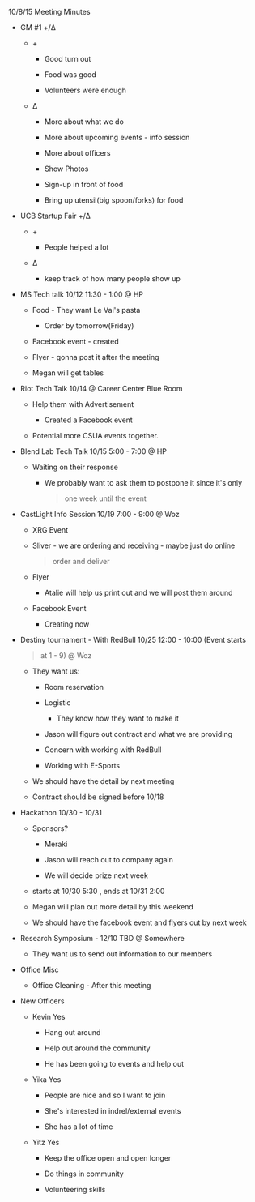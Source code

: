 10/8/15 Meeting Minutes

-   GM \#1 +/Δ

    -   \+

        -   Good turn out

        -   Food was good

        -   Volunteers were enough

    -   Δ

        -   More about what we do

        -   More about upcoming events - info session

        -   More about officers

        -   Show Photos

        -   Sign-up in front of food

        -   Bring up utensil(big spoon/forks) for food

-   UCB Startup Fair +/Δ

    -   \+

        -   People helped a lot

    -   Δ

        -   keep track of how many people show up

-   MS Tech talk 10/12 11:30 - 1:00 @ HP

    -   Food - They want Le Val's pasta

        -   Order by tomorrow(Friday)

    -   Facebook event - created

    -   Flyer - gonna post it after the meeting

    -   Megan will get tables

-   Riot Tech Talk 10/14 @ Career Center Blue Room

    -   Help them with Advertisement

        -   Created a Facebook event

    -   Potential more CSUA events together.

-   Blend Lab Tech Talk 10/15 5:00 - 7:00 @ HP

    -   Waiting on their response

        -   We probably want to ask them to postpone it since it's only
            > one week until the event

-   CastLight Info Session 10/19 7:00 - 9:00 @ Woz

    -   XRG Event

    -   Sliver - we are ordering and receiving - maybe just do online
        > order and deliver

    -   Flyer

        -   Atalie will help us print out and we will post them around

    -   Facebook Event

        -   Creating now

-   Destiny tournament - With RedBull 10/25 12:00 - 10:00 (Event starts
    > at 1 - 9) @ Woz

    -   They want us:

        -   Room reservation

        -   Logistic

            -   They know how they want to make it

        -   Jason will figure out contract and what we are providing

        -   Concern with working with RedBull

        -   Working with E-Sports

    -   We should have the detail by next meeting

    -   Contract should be signed before 10/18

-   Hackathon 10/30 - 10/31

    -   Sponsors?

        -   Meraki

        -   Jason will reach out to company again

        -   We will decide prize next week

    -   starts at 10/30 5:30 , ends at 10/31 2:00

    -   Megan will plan out more detail by this weekend

    -   We should have the facebook event and flyers out by next week

-   Research Symposium - 12/10 TBD @ Somewhere

    -   They want us to send out information to our members

-   Office Misc

    -   Office Cleaning - After this meeting

-   New Officers

    -   Kevin Yes

        -   Hang out around

        -   Help out around the community

        -   He has been going to events and help out

    -   Yika Yes

        -   People are nice and so I want to join

        -   She's interested in indrel/external events

        -   She has a lot of time

    -   Yitz Yes

        -   Keep the office open and open longer

        -   Do things in community

        -   Volunteering skills
